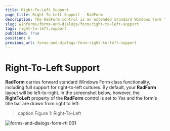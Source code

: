 ```yaml
---
title: Right-To-Left Support
page_title: Right-To-Left Support - RadForm
description: The RadForm control is an extended standard Windows Form that fully supports the Telerik Presentation Framework (TPF) and the Telerik's theming mechanism.
slug: winforms/forms-and-dialogs/form/right-to-left-support
tags: right-to-left,support
published: True
position: 6
previous_url: forms-and-dialogs-form-right-to-left-support
---
```


# Right-To-Left Support

__RadForm__ carries forward standard Windows Form class functionality, including full support for right-to-left cultures. By default, your __RadForm__ layout will be left-to-right. In the screenshot below, however, the __RightToLeft__ property of the __RadForm__ control is set to *Yes* and the form's title bar are drawn from right to left:

>caption Figure 1: Right-To-Left

![forms-and-dialogs-form-rtl 001](images/forms-and-dialogs-form-rtl001.png)


